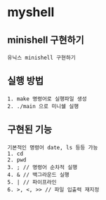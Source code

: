 myshell
===================================
## minishell 구현하기
```
유닉스 minishell 구현하기
```

## 실행 방법
```
1. make 명령어로 실행파일 생성
2. ./main 으로 미니쉘 실행
```

## 구현된 기능
```
기본적인 명령어 date, ls 등등 가능
1. cd
2. pwd
3. ; // 명령어 순차적 실행
4. & // 백그라운드 실행
5. | // 파이프라인
6. >, <, >> // 파일 입출력 재지정
```